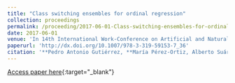 ```yaml
---
title: "Class switching ensembles for ordinal regression"
collection: proceedings
permalink: /proceeding/2017-06-01-Class-switching-ensembles-for-ordinal-regression
date: 2017-06-01
venue: 'In 14th International Work-Conference on Artificial and Natural Neural Networks (IWANN2017)'
paperurl: 'http://dx.doi.org/10.1007/978-3-319-59153-7_36'
citation: '**Pedro Antonio Gutiérrez, **María Pérez-Ortiz, Alberto Suárez, &quot;Class switching ensembles for ordinal regression.&quot; In 14th International Work-Conference on Artificial and Natural Neural Networks (IWANN2017), Lecture Notes in Computer Science (LNCS), Vol. 10305, 2017, Cádiz, Spain, pp.408-419.'
---
```

[Access paper here](http://dx.doi.org/10.1007/978-3-319-59153-7_36){:target="_blank"}
